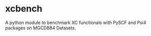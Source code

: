 # xcbench
A python module to benchmark XC functionals with PySCF and Psi4 packages on MGCDB84 Datasets.
